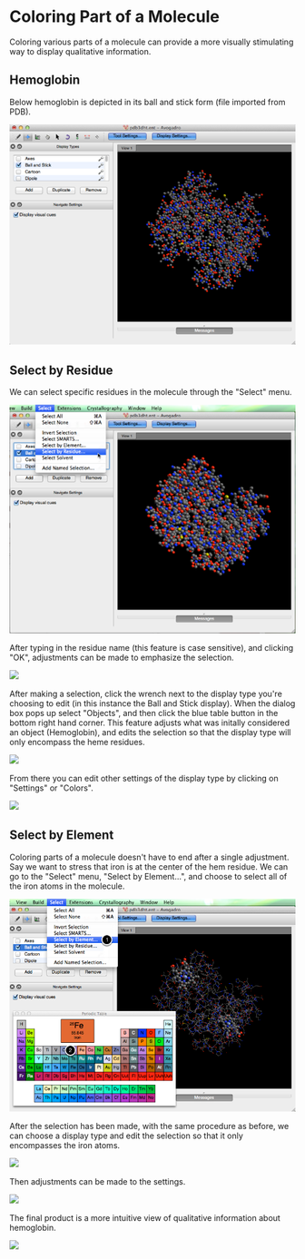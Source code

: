 ---
---
# Coloring Part of a Molecule

Coloring various parts of a molecule can provide a more visually stimulating way to display qualitative information.

## Hemoglobin

Below hemoglobin is depicted in its ball and stick form (file imported from PDB). 

![Hemoglobin][1]

[1]: images/2-coloring-part-of-a-molecule/hemoglobin.png

## Select by Residue

We can select specific residues in the molecule through the "Select" menu.

![Select by Residue][2]

[2]: images/2-coloring-part-of-a-molecule/select-by-residue.png

After typing in the residue name (this feature is case sensitive), and clicking "OK", adjustments can be made to emphasize the selection. 

![][3]

[3]: images/2-coloring-part-of-a-molecule/85a07743-2325-4e4e-b630-4052fb0d5ce7.png

After making a selection, click the wrench next to the display type you're choosing to edit (in this instance the Ball and Stick display). When the dialog box pops up select "Objects", and then click the blue table button in the bottom right hand corner. This feature adjusts what was initally considered an object (Hemoglobin), and edits the selection so that the display type will only encompass the heme residues. 

![][4]

[4]: images/2-coloring-part-of-a-molecule/69708a1d-3112-441d-af97-27e63dc570e0.png

From there you can edit other settings of the display type by clicking on "Settings" or "Colors". 

![][5]

[5]: images/2-coloring-part-of-a-molecule/ab1eaa38-6201-4049-9f21-d8bbdc690aca.png

## Select by Element

Coloring parts of a molecule doesn't have to end after a single adjustment. Say we want to stress that iron is at the center of the hem residue. We can go to the "Select" menu, "Select by Element...", and choose to select all of the iron atoms in the molecule. 

![Select by Element][6]

[6]: images/2-coloring-part-of-a-molecule/select-by-element.png

After the selection has been made, with the same procedure as before, we can choose a display type and edit the selection so that it only encompasses the iron atoms.

![][7]

[7]: images/2-coloring-part-of-a-molecule/984bbb08-148c-49a0-8288-b86c38e4483f.png

Then adjustments can be made to the settings.

![][8]

[8]: images/2-coloring-part-of-a-molecule/0e15d24f-322d-4a00-ba0e-d2af3a0e9deb.png

The final product is a more intuitive view of qualitative information about hemoglobin.

![][9]

[9]: images/2-coloring-part-of-a-molecule/d1ba0a13-262d-4523-897b-775475bc1b06.png